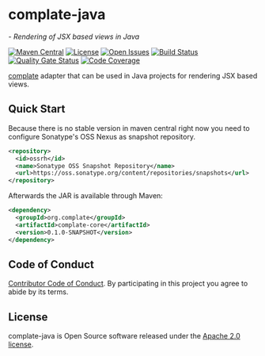 # complate-java
*- Rendering of JSX based views in Java*

[![Maven Central](https://maven-badges.herokuapp.com/maven-central/org.complate/complate-core/badge.svg)](https://maven-badges.herokuapp.com/maven-central/org.complate/complate-core) [![License](https://img.shields.io/badge/License-Apache%202.0-blue.svg)](https://www.apache.org/licenses/LICENSE-2.0) [![Open Issues](https://img.shields.io/github/issues/complate/complate-java.svg)](https://github.com/complate/complate-java/issues) [![Build Status](https://travis-ci.org/complate/complate-java.svg?branch=master)](https://travis-ci.org/complate/complate-java) [![Quality Gate Status](https://sonarcloud.io/api/project_badges/measure?project=org.complate%3Acomplate-core&metric=alert_status)](https://sonarcloud.io/dashboard?id=org.complate%3Acomplate-core) [![Code Coverage](https://codecov.io/gh/complate/complate-java/branch/master/graph/badge.svg)](https://codecov.io/gh/complate/complate-java)

[complate](https://complate.org) adapter that can be used in Java projects for
rendering JSX based views.


## Quick Start

Because there is no stable version in maven central right now you need to
configure Sonatype's OSS Nexus as snapshot repository.

```xml
<repository>
  <id>ossrh</id>
  <name>Sonatype OSS Snapshot Repository</name>
  <url>https://oss.sonatype.org/content/repositories/snapshots</url>
</repository>
```

Afterwards the JAR is available through Maven:

```xml
<dependency>
  <groupId>org.complate</groupId>
  <artifactId>complate-core</artifactId>
  <version>0.1.0-SNAPSHOT</version>
</dependency>
```


## Code of Conduct

[Contributor Code of Conduct](./CODE_OF_CONDUCT.md). By participating in this
project you agree to abide by its terms.


## License

complate-java is Open Source software released under the
[Apache 2.0 license](http://www.apache.org/licenses/LICENSE-2.0.html).
